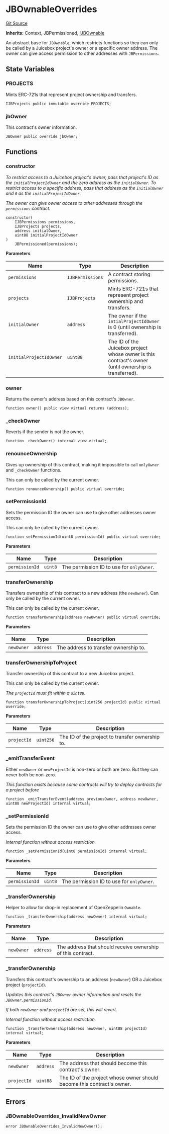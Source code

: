 # JBOwnableOverrides
[Git Source](https://github.com/Bananapus/nana-ownable/blob/a74b3181e75adaf0ee0c93cb00bcc5709ca8f314/src/JBOwnableOverrides.sol)

**Inherits:**
Context, JBPermissioned, [IJBOwnable](/src/interfaces/IJBOwnable.sol/interface.IJBOwnable.md)

An abstract base for `JBOwnable`, which restricts functions so they can only be called by a Juicebox
project's owner or a specific owner address. The owner can give access permission to other addresses with
`JBPermissions`.


## State Variables
### PROJECTS
Mints ERC-721s that represent project ownership and transfers.


```solidity
IJBProjects public immutable override PROJECTS;
```


### jbOwner
This contract's owner information.


```solidity
JBOwner public override jbOwner;
```


## Functions
### constructor

*To restrict access to a Juicebox project's owner, pass that project's ID as the `initialProjectIdOwner` and
the zero address as the `initialOwner`.
To restrict access to a specific address, pass that address as the `initialOwner` and `0` as the
`initialProjectIdOwner`.*

*The owner can give owner access to other addresses through the `permissions` contract.*


```solidity
constructor(
    IJBPermissions permissions,
    IJBProjects projects,
    address initialOwner,
    uint88 initialProjectIdOwner
)
    JBPermissioned(permissions);
```
**Parameters**

|Name|Type|Description|
|----|----|-----------|
|`permissions`|`IJBPermissions`|A contract storing permissions.|
|`projects`|`IJBProjects`|Mints ERC-721s that represent project ownership and transfers.|
|`initialOwner`|`address`|The owner if the `intialProjectIdOwner` is 0 (until ownership is transferred).|
|`initialProjectIdOwner`|`uint88`|The ID of the Juicebox project whose owner is this contract's owner (until ownership is transferred).|


### owner

Returns the owner's address based on this contract's `JBOwner`.


```solidity
function owner() public view virtual returns (address);
```

### _checkOwner

Reverts if the sender is not the owner.


```solidity
function _checkOwner() internal view virtual;
```

### renounceOwnership

Gives up ownership of this contract, making it impossible to call `onlyOwner` and `_checkOwner`
functions.

This can only be called by the current owner.


```solidity
function renounceOwnership() public virtual override;
```

### setPermissionId

Sets the permission ID the owner can use to give other addresses owner access.

This can only be called by the current owner.


```solidity
function setPermissionId(uint8 permissionId) public virtual override;
```
**Parameters**

|Name|Type|Description|
|----|----|-----------|
|`permissionId`|`uint8`|The permission ID to use for `onlyOwner`.|


### transferOwnership

Transfers ownership of this contract to a new address (the `newOwner`). Can only be called by the
current owner.

This can only be called by the current owner.


```solidity
function transferOwnership(address newOwner) public virtual override;
```
**Parameters**

|Name|Type|Description|
|----|----|-----------|
|`newOwner`|`address`|The address to transfer ownership to.|


### transferOwnershipToProject

Transfer ownership of this contract to a new Juicebox project.

This can only be called by the current owner.

*The `projectId` must fit within a `uint88`.*


```solidity
function transferOwnershipToProject(uint256 projectId) public virtual override;
```
**Parameters**

|Name|Type|Description|
|----|----|-----------|
|`projectId`|`uint256`|The ID of the project to transfer ownership to.|


### _emitTransferEvent

Either `newOwner` or `newProjectId` is non-zero or both are zero. But they can never both be non-zero.

*This function exists because some contracts will try to deploy contracts for a project before*


```solidity
function _emitTransferEvent(address previousOwner, address newOwner, uint88 newProjectId) internal virtual;
```

### _setPermissionId

Sets the permission ID the owner can use to give other addresses owner access.

*Internal function without access restriction.*


```solidity
function _setPermissionId(uint8 permissionId) internal virtual;
```
**Parameters**

|Name|Type|Description|
|----|----|-----------|
|`permissionId`|`uint8`|The permission ID to use for `onlyOwner`.|


### _transferOwnership

Helper to allow for drop-in replacement of OpenZeppelin `Ownable`.


```solidity
function _transferOwnership(address newOwner) internal virtual;
```
**Parameters**

|Name|Type|Description|
|----|----|-----------|
|`newOwner`|`address`|The address that should receive ownership of this contract.|


### _transferOwnership

Transfers this contract's ownership to an address (`newOwner`) OR a Juicebox project (`projectId`).

*Updates this contract's `JBOwner` owner information and resets the `JBOwner.permissionId`.*

*If both `newOwner` and `projectId` are set, this will revert.*

*Internal function without access restriction.*


```solidity
function _transferOwnership(address newOwner, uint88 projectId) internal virtual;
```
**Parameters**

|Name|Type|Description|
|----|----|-----------|
|`newOwner`|`address`|The address that should become this contract's owner.|
|`projectId`|`uint88`|The ID of the project whose owner should become this contract's owner.|


## Errors
### JBOwnableOverrides_InvalidNewOwner

```solidity
error JBOwnableOverrides_InvalidNewOwner();
```

